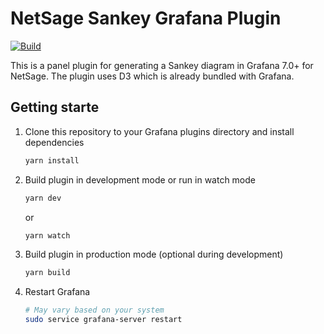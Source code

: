 # NetSage Sankey Grafana Plugin

[![Build](https://github.com/bijujacob/netsage-sankey-v3/workflows/CI/badge.svg)](https://github.com/bijujacob/netsage-sankey-v3/actions?query=workflow%3A%22CI%22)

This is a panel plugin for generating a Sankey diagram in Grafana 7.0+ for NetSage. The plugin uses D3 which is already bundled with Grafana.

## Getting starte

1. Clone this repository to your Grafana plugins directory and install dependencies

   ```bash
   yarn install
   ```

2. Build plugin in development mode or run in watch mode

   ```bash
   yarn dev
   ```

   or

   ```bash
   yarn watch
   ```

3. Build plugin in production mode (optional during development)

   ```bash
   yarn build
   ```

4. Restart Grafana

   ```bash
   # May vary based on your system
   sudo service grafana-server restart
   
   ```
